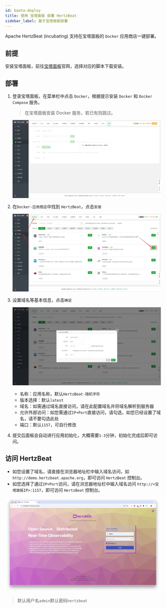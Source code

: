 ```yaml
---
id: baota-deploy  
title: 使用 宝塔面板 部署 HertzBeat    
sidebar_label: 基于宝塔面板部署
---
```


Apache HertzBeat (incubating) 支持在宝塔面板的 `Docker` 应用商店一键部署。

## 前提

安装宝塔面板，前往[宝塔面板](https://www.bt.cn/new/index.html)官网，选择对应的脚本下载安装。

## 部署

1. 登录宝塔面板，在菜单栏中点击 `Docker`，根据提示安装 `Docker` 和 `Docker Compose` 服务。

    > 在宝塔面板安装 Docker 服务，若已有则跳过。    

    ![HertzBeat](/img/docs/start/install-to-baota-1.png)

2. 在`Docker-应用商店`中找到 `HertzBeat`，点击`安装`

    ![HertzBeat](/img/docs/start/install-to-baota-2.png)

3. 设置域名等基本信息，点击`确定`

    ![HertzBeat](/img/docs/start/install-to-baota-3.png)

    - 名称：应用名称，默认`HertzBeat-随机字符`
    - 版本选择：默认`latest`
    - 域名：如需通过域名直接访问，请在此配置域名并将域名解析到服务器
    - 允许外部访问：如您需通过`IP+Port`直接访问，请勾选，如您已经设置了域名，请不要勾选此处
    - 端口：默认`1157`，可自行修改

4. 提交后面板会自动进行应用初始化，大概需要`1-3`分钟，初始化完成后即可访问。

## 访问 HertzBeat

- 如您设置了域名，请直接在浏览器地址栏中输入域名访问，如`http://demo.hertzbeat.apache.org`，即可访问 `HertzBeat` 控制台。
- 如您选择了通过`IP+Port`访问，请在浏览器地址栏中输入域名访问 `http://<宝塔面板IP>:1157`，即可访问 `HertzBeat` 控制台。

![HertzBeat](/img/home/0.png)

> 默认用户名`admin`默认密码`hertzbeat`
